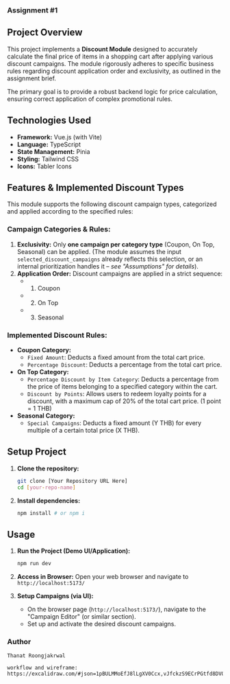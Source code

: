 ### Assignment #1

## Project Overview

This project implements a **Discount Module** designed to accurately calculate the final price of items in a shopping cart after applying various discount campaigns. The module rigorously adheres to specific business rules regarding discount application order and exclusivity, as outlined in the assignment brief.

The primary goal is to provide a robust backend logic for price calculation, ensuring correct application of complex promotional rules.

## Technologies Used

* **Framework:** Vue.js (with Vite)
* **Language:** TypeScript
* **State Management:** Pinia
* **Styling:** Tailwind CSS
* **Icons:** Tabler Icons
## Features & Implemented Discount Types

This module supports the following discount campaign types, categorized and applied according to the specified rules:

### **Campaign Categories & Rules:**

1.  **Exclusivity:** Only **one campaign per category type** (Coupon, On Top, Seasonal) can be applied. (The module assumes the input `selected_discount_campaigns` already reflects this selection, or an internal prioritization handles it – *see "Assumptions" for details*).
2.  **Application Order:** Discount campaigns are applied in a strict sequence:
    * 1. Coupon
    * 2. On Top
    * 3. Seasonal

### **Implemented Discount Rules:**

* **Coupon Category:**
    * `Fixed Amount`: Deducts a fixed amount from the total cart price.
    * `Percentage Discount`: Deducts a percentage from the total cart price.
* **On Top Category:**
    * `Percentage Discount by Item Category`: Deducts a percentage from the price of items belonging to a specified category within the cart.
    * `Discount by Points`: Allows users to redeem loyalty points for a discount, with a maximum cap of 20% of the total cart price. (1 point = 1 THB)
* **Seasonal Category:**
    * `Special Campaigns`: Deducts a fixed amount (Y THB) for every multiple of a certain total price (X THB).

## Setup Project

1.  **Clone the repository:**
    ```bash
    git clone [Your Repository URL Here]
    cd [your-repo-name]
    ```
2.  **Install dependencies:**
    ```bash
    npm install # or npm i
    ```

## Usage

1.  **Run the Project (Demo UI/Application):**
    ```bash
    npm run dev
    ```
2.  **Access in Browser:**
    Open your web browser and navigate to `http://localhost:5173/`

3.  **Setup Campaigns (via UI):**
    * On the browser page (`http://localhost:5173/`), navigate to the "Campaign Editor" (or similar section).
    * Set up and activate the desired discount campaigns.

### **Author**

    Thanat Roongjakrwal
    
    workflow and wireframe: https://excalidraw.com/#json=1pBULMMoEfJ8lLgXV0Ccx,vJfckzS9ECrPGtfd8DVQWQ